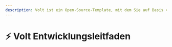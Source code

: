 ```yaml
---
description: Volt ist ein Open-Source-Template, mit dem Sie auf Basis von Plazma Ihre eigene Paperweight-Serverplattform entwickeln können.
---
```


# ⚡ Volt Entwicklungsleitfaden
